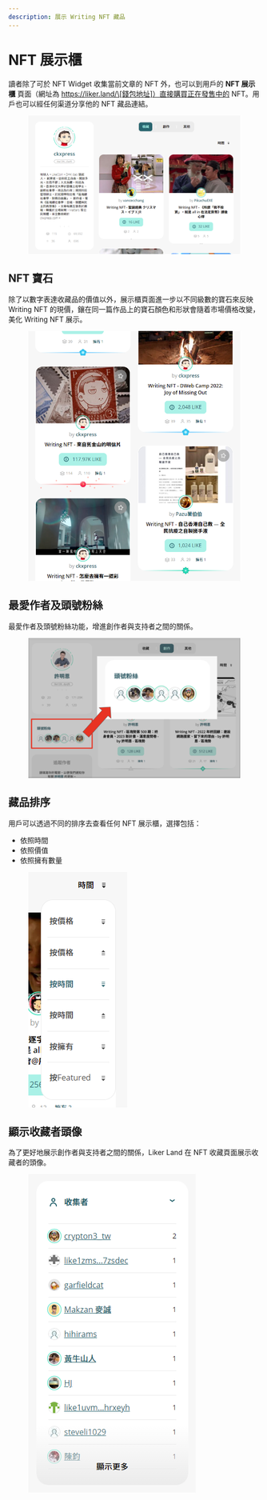 ```yaml
---
description: 展示 Writing NFT 藏品
---
```


# NFT 展示櫃

讀者除了可於 NFT Widget 收集當前文章的 NFT 外，也可以到用戶的 **NFT 展示櫃** 頁面（網址為 https://liker.land/\[錢包地址]）直接購買正在發售中的 NFT。用戶也可以經任何渠道分享他的 NFT 藏品連結。

<figure><img src="../../../.gitbook/assets/NFT Portfolio.png" alt=""><figcaption></figcaption></figure>

## NFT 寶石

除了以數字表達收藏品的價值以外，展示櫃頁面進一步以不同級數的寶石來反映 Writing NFT 的現價，鑲在同一篇作品上的寶石顏色和形狀會隨着市場價格改變，美化 Writing NFT 展示。

<figure><img src="../../../.gitbook/assets/NFT Gem.png" alt=""><figcaption></figcaption></figure>

## 最愛作者及頭號粉絲

最愛作者及頭號粉絲功能，增進創作者與支持者之間的關係。

<figure><img src="../../../.gitbook/assets/最愛作者.png" alt=""><figcaption></figcaption></figure>

## 藏品排序

用戶可以透過不同的排序去查看任何 NFT 展示櫃，選擇包括：

* 依照時間
* 依照價值
* 依照擁有數量

<figure><img src="../../../.gitbook/assets/NFT Portfolio sorting.png" alt=""><figcaption></figcaption></figure>

## 顯示收藏者頭像

為了更好地展示創作者與支持者之間的關係，Liker Land 在 NFT 收藏頁面展示收藏者的頭像。

<figure><img src="../../../.gitbook/assets/Collectors.png" alt=""><figcaption></figcaption></figure>
